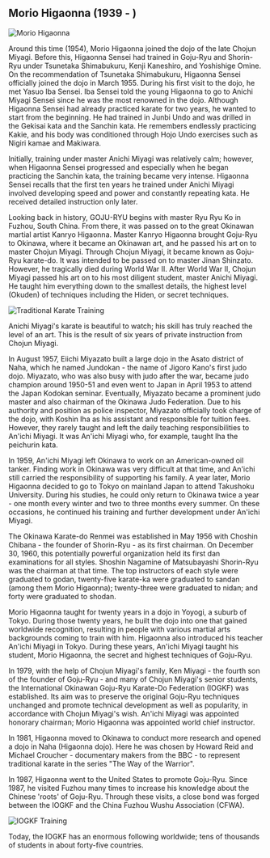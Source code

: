 ## Morio Higaonna (1939 - )

![Morio Higaonna](https://images.unsplash.com/photo-1594381898411-846e7d193883?q=80&w=1974&auto=format&fit=crop)

Around this time (1954), Morio Higaonna joined the dojo of the late Chojun Miyagi. Before this, Higaonna Sensei had trained in Goju-Ryu and Shorin-Ryu under Tsunetaka Shimabukuru, Kenji Kaneshiro, and Yoshishige Omine. On the recommendation of Tsunetaka Shimabukuru, Higaonna Sensei officially joined the dojo in March 1955. During his first visit to the dojo, he met Yasuo Iba Sensei. Iba Sensei told the young Higaonna to go to Anichi Miyagi Sensei since he was the most renowned in the dojo. Although Higaonna Sensei had already practiced karate for two years, he wanted to start from the beginning. He had trained in Junbi Undo and was drilled in the Gekisai kata and the Sanchin kata. He remembers endlessly practicing Kakie, and his body was conditioned through Hojo Undo exercises such as Nigiri kamae and Makiwara.

Initially, training under master Anichi Miyagi was relatively calm; however, when Higaonna Sensei progressed and especially when he began practicing the Sanchin kata, the training became very intense. Higaonna Sensei recalls that the first ten years he trained under Anichi Miyagi involved developing speed and power and constantly repeating kata. He received detailed instruction only later.

Looking back in history, GOJU-RYU begins with master Ryu Ryu Ko in Fuzhou, South China. From there, it was passed on to the great Okinawan martial artist Kanryo Higaonna. Master Kanryo Higaonna brought Goju-Ryu to Okinawa, where it became an Okinawan art, and he passed his art on to master Chojun Miyagi. Through Chojun Miyagi, it became known as Goju-Ryu karate-do. It was intended to be passed on to master Jinan Shinzato. However, he tragically died during World War II. After World War II, Chojun Miyagi passed his art on to his most diligent student, master Anichi Miyagi. He taught him everything down to the smallest details, the highest level (Okuden) of techniques including the Hiden, or secret techniques.

![Traditional Karate Training](https://images.unsplash.com/photo-1588479839125-7d66cfc0c734?q=80&w=1974&auto=format&fit=crop)

Anichi Miyagi's karate is beautiful to watch; his skill has truly reached the level of an art. This is the result of six years of private instruction from Chojun Miyagi.

In August 1957, Eiichi Miyazato built a large dojo in the Asato district of Naha, which he named Jundokan - the name of Jigoro Kano's first judo dojo. Miyazato, who was also busy with judo after the war, became judo champion around 1950-51 and even went to Japan in April 1953 to attend the Japan Kodokan seminar. Eventually, Miyazato became a prominent judo master and also chairman of the Okinawa Judo Federation. Due to his authority and position as police inspector, Miyazato officially took charge of the dojo, with Koshin Iha as his assistant and responsible for tuition fees. However, they rarely taught and left the daily teaching responsibilities to An'ichi Miyagi. It was An'ichi Miyagi who, for example, taught Iha the peichurin kata.

In 1959, An'ichi Miyagi left Okinawa to work on an American-owned oil tanker. Finding work in Okinawa was very difficult at that time, and An'ichi still carried the responsibility of supporting his family. A year later, Morio Higaonna decided to go to Tokyo on mainland Japan to attend Takushoku University. During his studies, he could only return to Okinawa twice a year - one month every winter and two to three months every summer. On these occasions, he continued his training and further development under An'ichi Miyagi.

The Okinawa Karate-do Renmei was established in May 1956 with Choshin Chibana - the founder of Shorin-Ryu - as its first chairman. On December 30, 1960, this potentially powerful organization held its first dan examinations for all styles. Shoshin Nagamine of Matsubayashi Shorin-Ryu was the chairman at that time. The top instructors of each style were graduated to godan, twenty-five karate-ka were graduated to sandan (among them Morio Higaonna); twenty-three were graduated to nidan; and forty were graduated to shodan.

Morio Higaonna taught for twenty years in a dojo in Yoyogi, a suburb of Tokyo. During those twenty years, he built the dojo into one that gained worldwide recognition, resulting in people with various martial arts backgrounds coming to train with him. Higaonna also introduced his teacher An'ichi Miyagi in Tokyo. During these years, An'ichi Miyagi taught his student, Morio Higaonna, the secret and highest techniques of Goju-Ryu.

In 1979, with the help of Chojun Miyagi's family, Ken Miyagi - the fourth son of the founder of Goju-Ryu - and many of Chojun Miyagi's senior students, the International Okinawan Goju-Ryu Karate-Do Federation (IOGKF) was established. Its aim was to preserve the original Goju-Ryu techniques unchanged and promote technical development as well as popularity, in accordance with Chojun Miyagi's wish. An'ichi Miyagi was appointed honorary chairman; Morio Higaonna was appointed world chief instructor.

In 1981, Higaonna moved to Okinawa to conduct more research and opened a dojo in Naha (Higaonna dojo). Here he was chosen by Howard Reid and Michael Croucher - documentary makers from the BBC - to represent traditional karate in the series "The Way of the Warrior".

In 1987, Higaonna went to the United States to promote Goju-Ryu. Since 1987, he visited Fuzhou many times to increase his knowledge about the Chinese 'roots' of Goju-Ryu. Through these visits, a close bond was forged between the IOGKF and the China Fuzhou Wushu Association (CFWA).

![IOGKF Training](https://images.unsplash.com/photo-1600881333123-ef51e8550e4a?q=80&w=1974&auto=format&fit=crop)

Today, the IOGKF has an enormous following worldwide; tens of thousands of students in about forty-five countries. 
